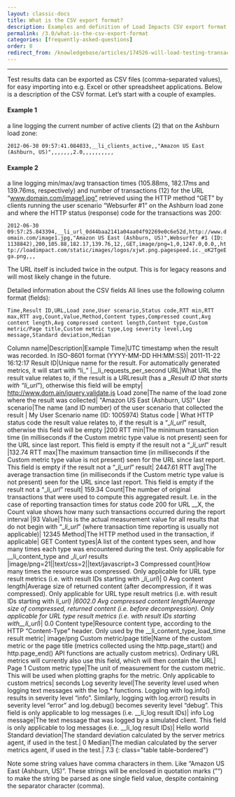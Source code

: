 ```yaml
---
layout: classic-docs
title: What is the CSV export format?
description: Examples and definition of Load Impacts CSV export format
permalink: /3.0/what-is-the-csv-export-format
categories: [frequently-asked-questions]
order: 8
redirect_from: /knowledgebase/articles/174526-will-load-testing-transactions-show-up-on-google-a
---
```


***

Test results data can be exported as CSV files (comma-separated values), for easy importing into e.g. Excel or other spreadsheet applications. Below is a description of the CSV format. Let’s start with a couple of examples.

#### Example 1
a line logging the current number of active clients (2) that on the Ashburn load zone:

`2012-06-30 09:57:41.084033,__li_clients_active,,"Amazon US East (Ashburn, US)",,,,,,,2.0,,,,,,,,,,`

#### Example 2

a line logging min/max/avg transaction times (105.88ms, 182.17ms and 139.76ms, respectively) and number of transactions (12) for the URL “www.domain.com/image1.jpg” retrieved using the HTTP method “GET” by clients running the user scenario “Websurfer #1” on the Ashburn load zone and where the HTTP status (response) code for the transactions was 200:

`2012-06-30 09:57:25.843394,__li_url_0d44baa2141a04aa04f92269e0c6e52d,http://www.domain.com/image1.jpg,"Amazon US East (Ashburn, US)",Websurfer #1 (ID: 1138842),200,105.88,182.17,139.76,12,,GET,image/png=1,0,1247.0,0.0,,http://loadimpact.com/static/images/logos/xjwt.png.pagespeed.ic._oK2TgeEga.png,,,`

The URL itself is included twice in the output. This is for legacy reasons and will most likely change in the future.

Detailed information about the CSV fields
All lines use the following column format (fields):

`Time,Result ID,URL,Load zone,User scenario,Status code,RTT min,RTT max,RTT avg,Count,Value,Method,Content types,Compressed count,Avg content length,Avg compressed content length,Content type,Custom metric/Page title,Custom metric type,Log severity level,Log message,Standard deviation,Median`

Column name|Description|Example
Time|UTC timestamp when the result was recorded. In ISO-8601 format (YYYY-MM-DD HH:MM:SS)|	2011-11-22 16:12:17
Result ID|Unique name for the result. For automatically generated metrics, it will start with “li_”	|__li_requests_per_second
URL|What URL the result value relates to, if the result is a URLresult (has a __Result ID that starts with “li_url_”), otherwise this field will be empty|	http://www.dom.ain/jquery.validate.js
Load zone|The name of the load zone where the result was collected|	"Amazon US East (Ashburn, US)"
User scenario|The name (and ID number) of the user scenario that collected the result	| My User Scenario name (ID: 1005974)
Status code | What HTTP status code the result value relates to, if the result is a “__li_url_” result, otherwise this field will be empty	|200
RTT min|The minimum transaction time (in milliseconds if the Custom metric type value is not present) seen for the URL since last report. This field is empty if the result not a “__li_url_” result	|132.74
RTT max|The maximum transaction time (in milliseconds if the Custom metric type value is not present) seen for the URL since last report. This field is empty if the result not a “__li_url_” result|	2447.61
RTT avg|The average transaction time (in milliseconds if the Custom metric type value is not present) seen for the URL since last report. This field is empty if the result not a “__li_url_” result|	159.34
Count|The number of original transactions that were used to compute this aggregated result. I.e. in the case of reporting transaction times for status code 200 for URL __X, the Count value shows how many such transactions occurred during the report interval	|93
Value|This is the actual measurement value for all results that do not begin with “__li_url_” (where transaction time reporting is usually not applicable)|	12345
Method|The HTTP method used in the transaction, if applicable|	GET
Content types|A list of the content types seen, and how many times each type was encountered during the test. Only applicable for __li_content_type and __li_url_ results	|image/png=21\|\|text/css=2\|\|text/javascript=3
Compressed count|How many times the resource was compressed. Only applicable for URL type result metrics (i.e. with result IDs starting with __li_url_)|	0
Avg content length|Average size of returned content (after decompression, if it was compressed). Only applicable for URL type result metrics (i.e. with result IDs starting with __li_url_)	|6002.0
Avg compressed content length|Average size of compressed, returned content (i.e. before decompression). Only applicable for URL type result metrics (i.e. with result IDs starting with__li_url_)|	0.0
Content type|Resource content type, according to the HTTP “Content-Type” header. Only used by the __li_content_type_load_time result metric|	image/png
Custom metric/page title|Name of the custom metric or the page title (metrics collected using the http.page_start() and http.page_end() API functions are actually custom metrics). Ordinary URL metrics will currently also use this field, which will then contain the URL|	Page 1
Custom metric type|The unit of measurement for the custom metric. This will be used when plotting graphs for the metric. Only applicable to custom metrics|	seconds
Log severity level|The severity level used when logging text messages with the log.* functions. Logging with log.info() results in severity level “info”. Similarly, logging with log.error() results in severity level “error” and log.debug() becomes severity level “debug”. This field is only applicable to log messages (i.e. __li_log result IDs)|	info
Log message|The text message that was logged by a simulated client. This field is only applicable to log messages (i.e. __li_log result IDs)|	Hello world
Standard deviation|The standard deviation calculated by the server metrics agent, if used in the test.|	0
Median|The median calculated by the server metrics agent, if used in the test.|	7.3
{: class="table table-bordered"}

Note some string values have comma characters in them. Like “Amazon US East (Ashburn, US)”. These strings will be enclosed in quotation marks (”“) to make the string be parsed as one single field value, despite containing the separator character (comma).

